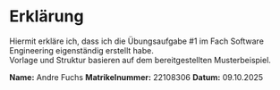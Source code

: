 # Erklärung

Hiermit erkläre ich, dass ich die Übungsaufgabe #1 im Fach Software Engineering
eigenständig erstellt habe.  
Vorlage und Struktur basieren auf dem bereitgestellten Musterbeispiel.

**Name:** Andre Fuchs
**Matrikelnummer:** 22108306
**Datum:** 09.10.2025
